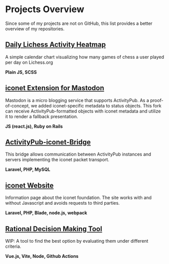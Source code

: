 # Projects Overview
Since some of my projects are not on GitHub, this list provides a better overview of my repositories.


## [Daily Lichess Activity Heatmap](https://github.com/M-Miller-42/lichessActivity)

A simple calendar chart visualizing how many games of chess a user played per day on Lichess.org

**Plain JS, SCSS**


## [iconet Extension for Mastodon](https://codeberg.org/iconet-Foundation/mastodon)
Mastodon is a micro blogging service that supports ActivityPub.
As a proof-of-concept, we added iconet-specific metadata to status objects.
This fork can receive ActivityPub-formatted objects with iconet metadata and utilize it to render a fallback presentation.

**JS (react.js), Ruby on Rails**


## [ActivityPub-iconet-Bridge](https://codeberg.org/iconet-Foundation/bridge)

This bridge allows communication between ActivityPub instances and servers implementing the iconet packet transport.

**Laravel, PHP, MySQL**


## [iconet Website](https://iconet-foundation.org)
Information page about the iconet foundation. The site works with and without Javascript and avoids requests to third parties.

**Laravel, PHP, Blade, node.js, webpack**


## [Rational Decision Making Tool](https://github.com/M-Miller-42/rational-decision-making)
WIP: A tool to find the best option by evaluating them under different criteria.

**Vue.js, Vite, Node, Github Actions**
